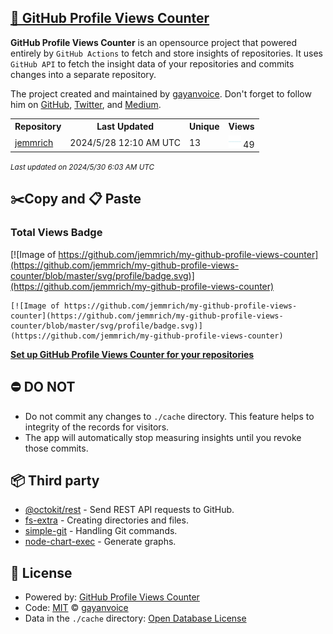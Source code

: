 ## [🚀 GitHub Profile Views Counter](https://github.com/gayanvoice/github-profile-views-counter)
**GitHub Profile Views Counter** is an opensource project that powered entirely by  `GitHub Actions` to fetch and store insights of repositories.
It uses `GitHub API` to fetch the insight data of your repositories and commits changes into a separate repository.

The project created and maintained by [gayanvoice](https://github.com/gayanvoice). Don't forget to follow him on [GitHub](https://github.com/gayanvoice), [Twitter](https://twitter.com/gayanvoice), and [Medium](https://gayanvoice.medium.com/).

<table>
	<tr>
		<th>
			Repository
		</th>
		<th>
			Last Updated
		</th>
		<th>
			Unique
		</th>
		<th>
			Views
		</th>
	</tr>
	<tr>
		<td>
			<a href="https://github.com/jemmrich/my-github-profile-views-counter/tree/master/readme/475218523/week.md">
				jemmrich
			</a>
		</td>
		<td>
			2024/5/28 12:10 AM UTC
		</td>
		<td>
			13
		</td>
		<td>
			<img alt="Response time graph" src="https://github.com/jemmrich/my-github-profile-views-counter/raw/master/graph/475218523/small/week.png" height="20"> 49
		</td>
	</tr>
</table>

<small><i>Last updated on 2024/5/30 6:03 AM UTC</i></small>

## ✂️Copy and 📋 Paste
### Total Views Badge
[![Image of https://github.com/jemmrich/my-github-profile-views-counter](https://github.com/jemmrich/my-github-profile-views-counter/blob/master/svg/profile/badge.svg)](https://github.com/jemmrich/my-github-profile-views-counter)

```readme
[![Image of https://github.com/jemmrich/my-github-profile-views-counter](https://github.com/jemmrich/my-github-profile-views-counter/blob/master/svg/profile/badge.svg)](https://github.com/jemmrich/my-github-profile-views-counter)
```
[**Set up GitHub Profile Views Counter for your repositories**](https://github.com/gayanvoice/github-profile-views-counter)
## ⛔ DO NOT
- Do not commit any changes to `./cache` directory. This feature helps to integrity of the records for visitors.
- The app will automatically stop measuring insights until you revoke those commits.
## 📦 Third party

- [@octokit/rest](https://www.npmjs.com/package/@octokit/rest) - Send REST API requests to GitHub.
- [fs-extra](https://www.npmjs.com/package/fs-extra) - Creating directories and files.
- [simple-git](https://www.npmjs.com/package/simple-git) - Handling Git commands.
- [node-chart-exec](https://www.npmjs.com/package/node-chart-exec) - Generate graphs.
## 📄 License
- Powered by: [GitHub Profile Views Counter](https://github.com/gayanvoice/github-profile-views-counter)
- Code: [MIT](./LICENSE) © [gayanvoice](https://github.com/gayanvoice)
- Data in the `./cache` directory: [Open Database License](https://opendatacommons.org/licenses/odbl/1-0/)